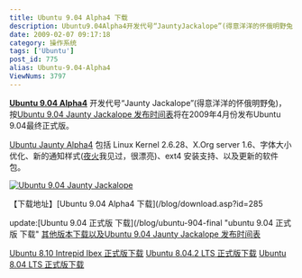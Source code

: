 ```yaml
---
title: Ubuntu 9.04 Alpha4 下载
description: Ubuntu9.04Alpha4开发代号“JauntyJackalope”(得意洋洋的怀俄明野兔)，按Ubuntu9.04JauntyJackalope发布时间表将在2009年4月份发布Ubuntu9.04最终正式版。UbuntuJauntyAlpha4包括LinuxKernel2.6.28、X.Orgserver1.6、字体大小优化、新的通知样式(夜火我见过，很漂亮)、ext4安装支持、以及更新的软件包。
date: 2009-02-07 09:17:18
category: 操作系统
tags: ['Ubuntu']
post_id: 775
alias: Ubuntu-9.04-Alpha4
ViewNums: 3797
---
```


[**Ubuntu 9.04 Alpha4**](/blog/ubuntu-904-alpha4) 开发代号“Jaunty Jackalope”(得意洋洋的怀俄明野兔)，按[Ubuntu 9.04 Jaunty Jackalope 发布时间表](/blog/ubuntu-904-jaunty-jackalope-releaseschedule)将在2009年4月份发布Ubuntu 9.04最终正式版。

[Ubuntu Jaunty Alpha4](/blog/ubuntu-904-alpha4) 包括 Linux Kernel 2.6.28、X.Org server 1.6、字体大小优化、新的通知样式([夜火](/blog/)我见过，很漂亮)、ext4 安装支持、以及更新的软件包。

[![Ubuntu 9.04 Jaunty Jackalope](http://lh3.ggpht.com/_AtZCRj0-YoE/SQ1ZIDIxvWI/AAAAAAAAAD4/SGBaqCmNu5w/s800/800px-Rabbit_shopes_papilloma_virus_3.jpg)](/blog/ubuntu-904-jaunty-jackalope-releaseschedule)

【下载地址】[Ubuntu 9.04 Alpha4 下载](/blog/download.asp?id=285

update:[Ubuntu 9.04 正式版 下载](/blog/ubuntu-904-final "ubuntu 9.04 正式版 下载"
[其他版本下载以及Ubuntu 9.04 Jaunty Jackalope 发布时间表](/blog/ubuntu-904-jaunty-jackalope-releaseschedule)

[Ubuntu 8.10 Intrepid Ibex 正式版下载](/blog/ubuntu-810-intrepid-ibex)
[Ubuntu 8.04.2 LTS 正式版下载](/blog/ubuntu-8042-lts)
[Ubuntu 8.04 LTS 正式版下载](/blog/ubuntu-804-lts-download-xiazai)


